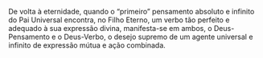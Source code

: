 ﻿De volta à eternidade, quando o “primeiro” pensamento absoluto e infinito do Pai Universal encontra, no Filho Eterno, um verbo tão perfeito e adequado à sua expressão divina, manifesta-se em ambos, o Deus-Pensamento e o Deus-Verbo, o desejo supremo de um agente universal e infinito de expressão mútua e ação combinada.